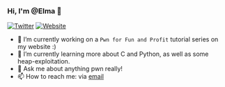 ### Hi, I'm @Elma 👋

[![Twitter](https://badgen.net/badge/Twitter/Elma/black?icon=twitter)](https://twitter.com/elma_ios)
[![Website](https://badgen.net/badge/Website/caprinux/purple?icon=atom)](https://caprinux.github.io)


- 🔭 I’m currently working on a `Pwn for Fun and Profit` tutorial series on my website :)
- 🌱 I’m currently learning more about C and Python, as well as some heap-exploitation.
- 💬 Ask me about anything pwn really!
- 📫 How to reach me: via [email](https://pl3sticint@gmail.com)
<!--
**caprinux/caprinux** is a ✨ _special_ ✨ repository because its `README.md` (this file) appears on your GitHub profile.

Here are some ideas to get you started:

- 🔭 I’m currently working on ...
- 🌱 I’m currently learning ...
- 👯 I’m looking to collaborate on ...
- 🤔 I’m looking for help with ...
- 💬 Ask me about ...
- 📫 How to reach me: ...
- 😄 Pronouns: ...
- ⚡ Fun fact: ...
-->
